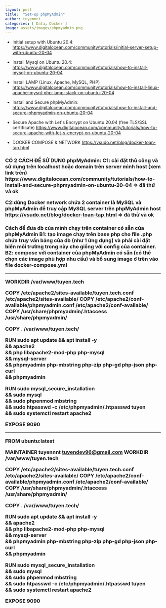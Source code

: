 ```yaml
---
layout: post
title:  "Set-up phpMyAdmin"
author: tuyennnt
categories: [ Data, Docker ]
image: assets/images/phpmyadmin.png
---
```




* Initial setup with Ubuntu 20.4: 
https://www.digitalocean.com/community/tutorials/initial-server-setup-with-ubuntu-20-04

* Install Mysql on Ubuntu 20.4:
https://www.digitalocean.com/community/tutorials/how-to-install-mysql-on-ubuntu-20-04

* Install LAMP (Linux, Apache, MySQL, PHP)
https://www.digitalocean.com/community/tutorials/how-to-install-linux-apache-mysql-php-lamp-stack-on-ubuntu-20-04

* Install and Secure phpMyAdmin:
https://www.digitalocean.com/community/tutorials/how-to-install-and-secure-phpmyadmin-on-ubuntu-20-04

* Secure Apache with Let's Encrypt on Ubuntu 20.04 (free TLS/SSL certificate)
https://www.digitalocean.com/community/tutorials/how-to-secure-apache-with-let-s-encrypt-on-ubuntu-20-04


* DOCKER COMPOSE & NETWORK
https://vsudo.net/blog/docker-toan-tap.html

<h3> CÓ 2 CÁCH ĐỂ SỬ DỤNG phpMyAdmin:
C1: cài đặt thủ công và sử dụng trên localhost hoặc domain trên server mình host (xem link trên)
https://www.digitalocean.com/community/tutorials/how-to-install-and-secure-phpmyadmin-on-ubuntu-20-04 => đã thử và ok

C2:dùng Docker network chứa 2 container là MySQL và phpMyAdmin để truy cập MySQL server trên phpMyAdmin host
https://vsudo.net/blog/docker-toan-tap.html => đã thử và ok

<h3> Cách để đưa db của mình chạy trên container có sẵn của phpMyAdmin
B1: tạo image chạy trên base php cho file .php chứa truy vấn bảng của db (như 1 ứng dụng) và phải cài đặt biến môi trường trong này cho giống với config của container.
B2: compose với container của phpMyAdmin có sẵn (có thể chọn các image phù hợp nhu cầu) và bổ sung image ở trên vào file docker-compose.yml 


--------------------------------------------------


WORKDIR /var/www/tuyen.tech

COPY /etc/apache2/sites-available/tuyen.tech.conf /etc/apache2/sites-available/
COPY /etc/apache2/conf-available/phpmyadmin.conf /etc/apache2/conf-available/
COPY /usr/share/phpmyadmin/.htaccess /usr/share/phpmyadmin/

COPY . /var/www/tuyen.tech/

RUN sudo apt update && apt install -y \
&& apache2 \
&& php libapache2-mod-php php-mysql \
&& mysql-server \
&& phpmyadmin php-mbstring php-zip php-gd php-json php-curl \
&& phpmyadmin 

RUN sudo mysql_secure_installation \
&& sudo mysql \
&& sudo phpenmod mbstring \
&& sudo htpasswd -c /etc/phpmyadmin/.htpasswd tuyen \
&& sudo systemctl restart apache2 

EXPOSE 9090


--------------------------
FROM ubuntu:latest

MAINTAINER tuyennnt <tuyendev96@gmail.com>
WORKDIR /var/www/tuyen.tech

COPY /etc/apache2/sites-available/tuyen.tech.conf /etc/apache2/sites-available/
COPY /etc/apache2/conf-available/phpmyadmin.conf /etc/apache2/conf-available/
COPY /usr/share/phpmyadmin/.htaccess /usr/share/phpmyadmin/

COPY . /var/www/tuyen.tech/

RUN sudo apt update && apt install -y \
&& apache2 \
&& php libapache2-mod-php php-mysql \
&& mysql-server \
&& phpmyadmin php-mbstring php-zip php-gd php-json php-curl \
&& phpmyadmin 

RUN sudo mysql_secure_installation \
&& sudo mysql \
&& sudo phpenmod mbstring \
&& sudo htpasswd -c /etc/phpmyadmin/.htpasswd tuyen \
&& sudo systemctl restart apache2 

EXPOSE 9090

